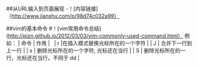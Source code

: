 ##从URL输入到页面展现
-！[内容链接]（http://www.jianshu.com/p/98d74c032a99）

##vim的基本命令
#！[vim常用命令总结](http://pizn.github.io/2012/03/03/vim-commonly-used-command.html）
例如：
| 命令 | 作用 |  
| r |在插入模式替换光标所在的一个字符 | 
| J | 合并下一行到上一行 | 
| s | 删除光标所在的一个字符, 光标还在当行 | 
| S | 删除光标所在的一行，光标还在当行，不同于 dd | 



